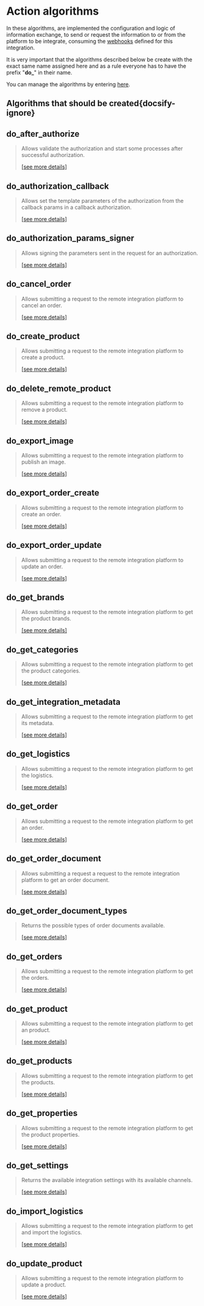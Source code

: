 # Action algorithms

In these algorithms, are implemented the configuration and logic of information exchange, to send or request the information
to or from the platform to be integrate, consuming the [webhooks](../webhooks/overview.md) defined for this integration.

It is very important that the algorithms described below be create with the exact same name assigned here and as a rule 
everyone has to have the prefix "**do_**" in their name.

You can manage the algorithms by entering [here](https://cenit.io/algorithm).

## Algorithms that should be created{docsify-ignore}

## do_after_authorize

> Allows validate the authorization and start some processes after successful authorization.
>
> [[see more details]](do_after_authorize ':class=see-more')

## do_authorization_callback

> Allows set the template parameters of the authorization from the callback params in a callback authorization.
>
> [[see more details]](do_authorization_callback ':class=see-more')

## do_authorization_params_signer

> Allows signing the parameters sent in the request for an authorization.
>
> [[see more details]](do_authorization_params_signer ':class=see-more')

## do_cancel_order

> Allows submitting a request to the remote integration platform to cancel an order.
>
> [[see more details]](do_cancel_order ':class=see-more')

## do_create_product

> Allows submitting a request to the remote integration platform to create a product.
>
> [[see more details]](do_create_product ':class=see-more')

## do_delete_remote_product

> Allows submitting a request to the remote integration platform to remove a product.
>
> [[see more details]](do_delete_remote_product ':class=see-more')

## do_export_image

> Allows submitting a request to the remote integration platform to publish an image.
>
> [[see more details]](do_export_image ':class=see-more')

## do_export_order_create

> Allows submitting a request to the remote integration platform to create an order.
>
> [[see more details]](do_export_order_create ':class=see-more')

## do_export_order_update

> Allows submitting a request to the remote integration platform to update an order.
>
> [[see more details]](do_export_order_update ':class=see-more')

## do_get_brands

> Allows submitting a request to the remote integration platform to get the product brands.
>
> [[see more details]](do_get_brands ':class=see-more')

## do_get_categories

> Allows submitting a request to the remote integration platform to get the product categories.
>
> [[see more details]](do_get_categories ':class=see-more')

## do_get_integration_metadata

> Allows submitting a request to the remote integration platform to get its metadata.
>
> [[see more details]](do_get_integration_metadata ':class=see-more')

## do_get_logistics

> Allows submitting a request to the remote integration platform to get the logistics.
>
> [[see more details]](do_get_logistics ':class=see-more')

## do_get_order

> Allows submitting a request to the remote integration platform to get an order.
>
> [[see more details]](do_get_order ':class=see-more')

## do_get_order_document

> Allows submitting a request a request to the remote integration platform to get an order document.
>
> [[see more details]](do_get_order_document ':class=see-more')

## do_get_order_document_types

> Returns the possible types of order documents available.
>
> [[see more details]](do_get_order_document_types ':class=see-more')

## do_get_orders

> Allows submitting a request to the remote integration platform to get the orders.
>
> [[see more details]](do_get_orders ':class=see-more')

## do_get_product

> Allows submitting a request to the remote integration platform to get an product.
>
> [[see more details]](do_get_product ':class=see-more')

## do_get_products

> Allows submitting a request to the remote integration platform to get the products.
>
> [[see more details]](do_get_products ':class=see-more')

## do_get_properties

> Allows submitting a request to the remote integration platform to get the product properties.
>
> [[see more details]](do_get_properties ':class=see-more')

## do_get_settings

> Returns the available integration settings with its available channels.
>
> [[see more details]](do_get_settings ':class=see-more')

## do_import_logistics

> Allows submitting a request to the remote integration platform to get and import the logistics.
>
> [[see more details]](do_import_logistics ':class=see-more')

## do_update_product

> Allows submitting a request to the remote integration platform to update a product.
>
> [[see more details]](do_update_product ':class=see-more')

